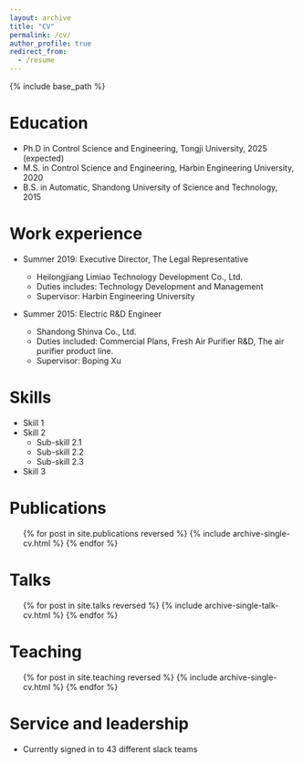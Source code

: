 ```yaml
---
layout: archive
title: "CV"
permalink: /cv/
author_profile: true
redirect_from:
  - /resume
---
```


{% include base_path %}

Education
======
* Ph.D in Control Science and Engineering, Tongji University, 2025 (expected)
* M.S. in Control Science and Engineering, Harbin Engineering University, 2020
* B.S. in Automatic, Shandong University of Science and Technology, 2015

Work experience
======
* Summer 2019: Executive Director, The Legal Representative
  * Heilongjiang Limiao Technology Development Co., Ltd.
  * Duties includes: Technology Development and Management
  * Supervisor: Harbin Engineering University

* Summer 2015: Electric R&D Engineer
  * Shandong Shinva Co., Ltd.
  * Duties included: Commercial Plans, Fresh Air Purifier R&D, The air purifier product line.
  * Supervisor: Boping Xu
  
Skills
======
* Skill 1
* Skill 2
  * Sub-skill 2.1
  * Sub-skill 2.2
  * Sub-skill 2.3
* Skill 3

Publications
======
  <ul>{% for post in site.publications reversed %}
    {% include archive-single-cv.html %}
  {% endfor %}</ul>
  
Talks
======
  <ul>{% for post in site.talks reversed %}
    {% include archive-single-talk-cv.html  %}
  {% endfor %}</ul>
  
Teaching
======
  <ul>{% for post in site.teaching reversed %}
    {% include archive-single-cv.html %}
  {% endfor %}</ul>
  
Service and leadership
======
* Currently signed in to 43 different slack teams
